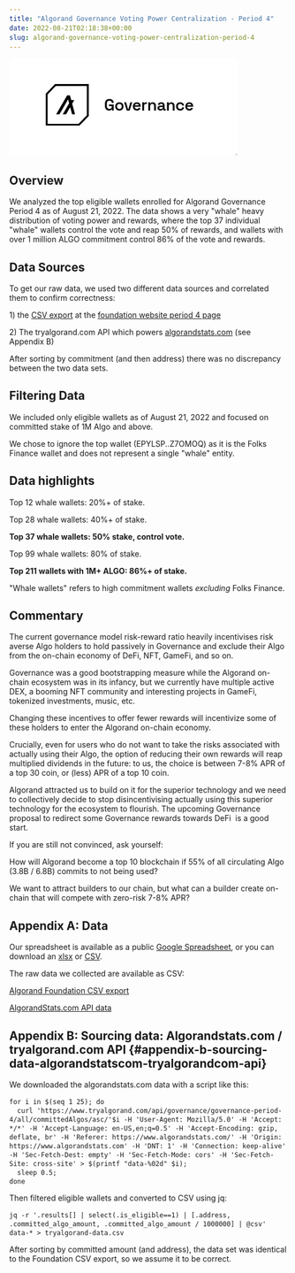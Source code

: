 ```yaml
---
title: "Algorand Governance Voting Power Centralization - Period 4"
date: 2022-08-21T02:18:38+00:00
slug: algorand-governance-voting-power-centralization-period-4
---
```


![](1661197777.png)

Overview
--------

We analyzed the top eligible wallets enrolled for Algorand Governance
Period 4 as of August 21, 2022. The data shows a very \"whale\" heavy
distribution of voting power and rewards, where the top 37 individual
\"whale\" wallets control the vote and reap 50% of rewards, and wallets
with over 1 million ALGO commitment control 86% of the vote and rewards.

Data Sources
------------

To get our raw data, we used two different data sources and correlated
them to confirm correctness:

1\) the [CSV
export](https://governance.algorand.foundation/api/periods/governance-period-4/governors/governors-csv-list/)
at the [foundation website period 4
page](https://governance.algorand.foundation/governance-period-4/governors)

2\) The tryalgorand.com API which powers
[algorandstats.com](https://www.algorandstats.com/governance-period-4)
(see Appendix B)

After sorting by commitment (and then address) there was no discrepancy
between the two data sets.

Filtering Data
--------------

We included only eligible wallets as of August 21, 2022 and focused on
committed stake of 1M Algo and above.

We chose to ignore the top wallet (EPYLSP..Z7OMOQ) as it
is the Folks Finance wallet and does not represent a single \"whale\"
entity.

Data highlights
---------------

Top 12 whale wallets: 20%+ of stake.

Top 28 whale wallets: 40%+ of stake.

**Top 37 whale wallets: 50% stake, control vote.**

Top 99 whale wallets: 80% of stake.

**Top 211 wallets with 1M+ ALGO: 86%+ of stake.**

\"Whale wallets\" refers to high commitment wallets *excluding* Folks
Finance.

Commentary
----------

The current governance model risk-reward ratio heavily incentivises risk
averse Algo holders to hold passively in Governance and exclude their
Algo from the on-chain economy of DeFi, NFT, GameFi, and so on.

Governance was a good bootstrapping measure while the Algorand on-chain
ecosystem was in its infancy, but we currently have multiple active DEX,
a booming NFT community and interesting projects in GameFi, tokenized
investments, music, etc.

Changing these incentives to offer fewer rewards will incentivize some
of these holders to enter the Algorand on-chain economy.

Crucially, even for users who do not want to take the risks associated
with actually using their Algo, the option of reducing their own rewards
will reap multiplied dividends in the future: to us, the choice is
between 7-8% APR of a top 30 coin, or (less) APR of a top 10 coin.

Algorand attracted us to build on it for the superior technology and we
need to collectively decide to stop disincentivising actually using this
superior technology for the ecosystem to flourish. The upcoming
Governance proposal to redirect some Governance rewards towards DeFi  is
a good start.

If you are still not convinced, ask yourself:

How will Algorand become a top 10 blockchain if 55% of all circulating
Algo (3.8B / 6.8B) commits to not being used?

We want to attract builders to our chain, but what can a builder create
on-chain that will compete with zero-risk 7-8% APR?

Appendix A: Data
----------------

Our spreadsheet is available as a public [Google
Spreadsheet](https://docs.google.com/spreadsheets/d/1ATSCFV-YuLS9hH5tYteIbv9bBfmrcQoY0-PJcG2L-28),
or you can download an
[xlsx](top-whale-wallets-gov-period-4.xlsx)
or
[CSV](top-whale-wallets-gov-period-4.csv).

The raw data we collected are available as CSV:

[Algorand Foundation CSV
export](foundation-data.csv)

[AlgorandStats.com API
data](tryalgorand-data-sorted.csv)

Appendix B: Sourcing data: Algorandstats.com / tryalgorand.com API {#appendix-b-sourcing-data-algorandstatscom-tryalgorandcom-api}
------------------------------------------------------------------

We downloaded the algorandstats.com data with a script like this:

```
for i in $(seq 1 25); do
  curl 'https://www.tryalgorand.com/api/governance/governance-period-4/all/committedAlgos/asc/'$i -H 'User-Agent: Mozilla/5.0' -H 'Accept: */*' -H 'Accept-Language: en-US,en;q=0.5' -H 'Accept-Encoding: gzip, deflate, br' -H 'Referer: https://www.algorandstats.com/' -H 'Origin: https://www.algorandstats.com' -H 'DNT: 1' -H 'Connection: keep-alive' -H 'Sec-Fetch-Dest: empty' -H 'Sec-Fetch-Mode: cors' -H 'Sec-Fetch-Site: cross-site' > $(printf "data-%02d" $i);
  sleep 0.5;
done
```

Then filtered eligible wallets and converted to CSV using jq:

```
jq -r '.results[] | select(.is_eligible==1) | [.address, .committed_algo_amount, .committed_algo_amount / 1000000] | @csv' data-* > tryalgorand-data.csv
```

After sorting by committed amount (and address), the data set was
identical to the Foundation CSV export, so we assume it to be correct.
